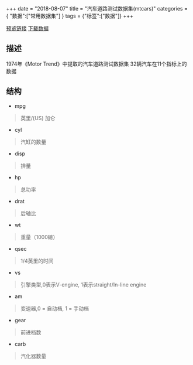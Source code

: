 +++
date = "2018-08-07"
title = "汽车道路测试数据集(mtcars)"
categories = { "数据":["常用数据集"] }
tags = {"标签":["数据"]}
+++

[预览链接](/data/mtcars)
[下载数据](/download/mtcars)

## 描述
1974年《Motor Trend》中提取的汽车道路测试数据集
32辆汽车在11个指标上的数据

## 结构

 - mpg
 >英里/(US) 加仑
 - cyl
 >汽缸的数量
 - disp
 >排量
 - hp
 >总功率
 - drat
 >后轴比
 - wt
 >重量（1000磅）
 - qsec
 >1/4英里的时间
 - vs
 >引擎类型,0表示V-engine, 1表示straight/In-line engine
 - am
 >变速器,0 = 自动档, 1 = 手动档
 - gear
 >前进档数
 - carb
 >汽化器数量
 